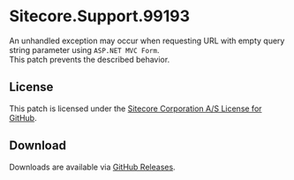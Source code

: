 # Sitecore.Support.99193
An unhandled exception may occur when requesting URL with empty query string parameter using `ASP.NET MVC Form`.<br/>
This patch prevents the described behavior.

## License  
This patch is licensed under the [Sitecore Corporation A/S License for GitHub](https://github.com/sitecoresupport/Sitecore.Support.99193/blob/master/LICENSE).  

## Download  
Downloads are available via [GitHub Releases](https://github.com/sitecoresupport/Sitecore.Support.99193/releases).  
